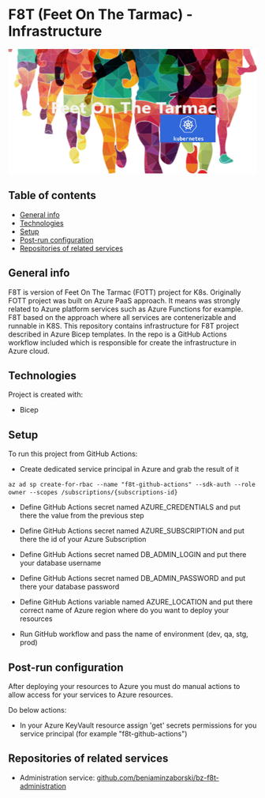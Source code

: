 # F8T (Feet On The Tarmac) - Infrastructure
![Project logo](./docs/f8t-logo.png)

## Table of contents
* [General info](#general-info)
* [Technologies](#technologies)
* [Setup](#setup)
* [Post-run configuration](#post-run-configuration)
* [Repositories of related services](#repositories-of-related-services)

## General info
F8T is version of Feet On The Tarmac (FOTT) project for K8s. Originally FOTT project was built on Azure PaaS approach. It means was strongly related to Azure platform services such as Azure Functions for example. F8T based on the approach where all services are contenerizable and runnable in K8S.
This repository contains infrastructure for F8T project described in Azure Bicep templates. In the repo is a GitHub Actions workflow included which is responsible for create the infrastructure in Azure cloud.

## Technologies
Project is created with:
* Bicep
	
## Setup
To run this project from GitHub Actions:
* Create dedicated service principal in Azure and grab the result of it

```
az ad sp create-for-rbac --name "f8t-github-actions" --sdk-auth --role owner --scopes /subscriptions/{subscriptions-id}
```

* Define GitHub Actions secret named AZURE_CREDENTIALS and put there the value from the previous step

* Define GitHub Actions secret named AZURE_SUBSCRIPTION and put there the id of your Azure Subscription

* Define GitHub Actions secret named DB_ADMIN_LOGIN and put there your database username

* Define GitHub Actions secret named DB_ADMIN_PASSWORD and put there your database password

* Define GitHub Actions variable named AZURE_LOCATION and put there correct name of Azure region where do you want to deploy your resources

* Run GitHub workflow and pass the name of environment (dev, qa, stg, prod)

## Post-run configuration
After deploying your resources to Azure you must do manual actions to allow access for your services to Azure resources.

Do below actions:
* In your Azure KeyVault resource assign 'get' secrets permissions for you service principal (for example "f8t-github-actions")

## Repositories of related services
* Administration service: [github.com/beniaminzaborski/bz-f8t-administration](https://github.com/beniaminzaborski/bz-f8t-administration)
